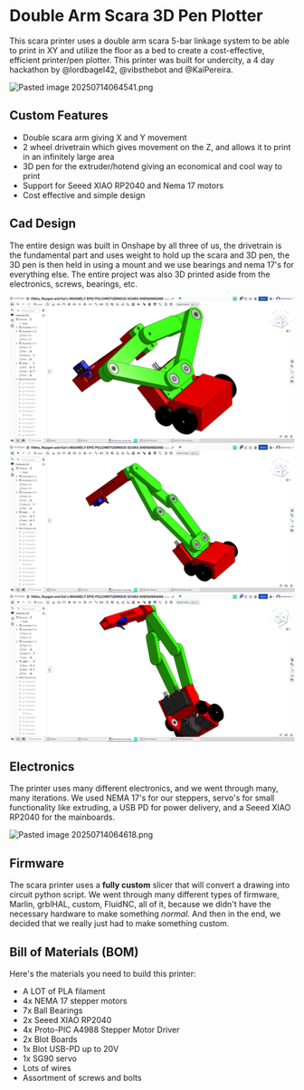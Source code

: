 
# Double Arm Scara 3D Pen Plotter

This scara printer uses a double arm scara 5-bar linkage system to be able to print in XY and utilize the floor as a bed to create a cost-effective, efficient printer/pen plotter. This printer was built for undercity, a 4 day hackathon by @lordbagel42, @vibsthebot and @KaiPereira.

![Pasted image 20250714064541.png](images/Pasted%20image%2020250714064541.png)

## Custom Features

- Double scara arm giving X and Y movement
- 2 wheel drivetrain which gives movement on the Z, and allows it to print in an infinitely large area
- 3D pen for the extruder/hotend giving an economical and cool way to print
- Support for Seeed XIAO RP2040 and Nema 17 motors
- Cost effective and simple design

## Cad Design

The entire design was built in Onshape by all three of us, the drivetrain is the fundamental part and uses weight to hold up the scara and 3D pen, the 3D pen is then held in using a mount and we use bearings and nema 17's for everything else. The entire project was also 3D printed aside from the electronics, screws, bearings, etc.

![Pasted image 20250713154933.png](images/Pasted%20image%2020250713154933.png)
![Pasted image 20250713155026.png](images/Pasted%20image%2020250713155026.png)
![Pasted image 20250713155046.png](images/Pasted%20image%2020250713155046.png)

## Electronics

The printer uses many different electronics, and we went through many, many iterations. We used NEMA 17's for our steppers, servo's for small functionality like extruding, a USB PD for power delivery, and a Seeed XIAO RP2040 for the mainboards.

![Pasted image 20250714064618.png](images/Pasted%20image%2020250714064618.png)

## Firmware

The scara printer uses a **fully custom** slicer that will convert a drawing into circuit python script. We went through many different types of firmware, Marlin, grblHAL, custom, FluidNC, all of it, because we didn't have the necessary hardware to make something *normal*. And then in the end, we decided that we really just had to make something custom.

## Bill of Materials (BOM)

Here's the materials you need to build this printer:
- A LOT of PLA filament
- 4x NEMA 17 stepper motors
- 7x Ball Bearings
- 2x Seeed XIAO RP2040
- 4x Proto-PIC A4988 Stepper Motor Driver
- 2x Blot Boards
- 1x Blot USB-PD up to 20V
- 1x SG90 servo
- Lots of wires
- Assortment of screws and bolts

